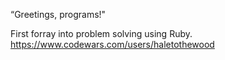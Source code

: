 “Greetings, programs!"

First forray into problem solving using Ruby.  
https://www.codewars.com/users/haletothewood
